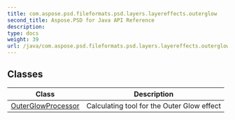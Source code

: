 ```yaml
---
title: com.aspose.psd.fileformats.psd.layers.layereffects.outerglow
second_title: Aspose.PSD for Java API Reference
description: 
type: docs
weight: 39
url: /java/com.aspose.psd.fileformats.psd.layers.layereffects.outerglow/
---
```



## Classes

| Class | Description |
| --- | --- |
| [OuterGlowProcessor](../com.aspose.psd.fileformats.psd.layers.layereffects.outerglow/outerglowprocessor) | Calculating tool for the Outer Glow effect |
